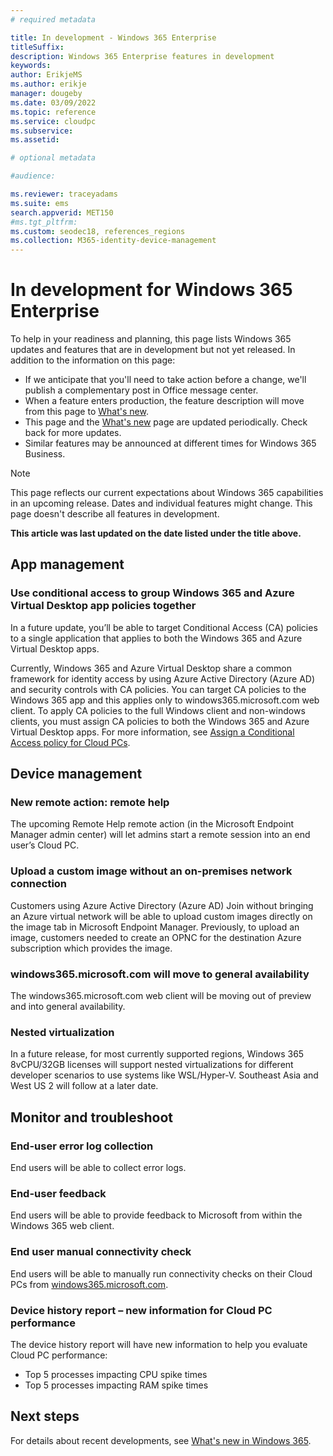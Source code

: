 ```yaml
---
# required metadata

title: In development - Windows 365 Enterprise
titleSuffix: 
description: Windows 365 Enterprise features in development
keywords:
author: ErikjeMS 
ms.author: erikje
manager: dougeby
ms.date: 03/09/2022
ms.topic: reference
ms.service: cloudpc
ms.subservice: 
ms.assetid: 

# optional metadata

#audience:

ms.reviewer: traceyadams
ms.suite: ems
search.appverid: MET150
#ms.tgt_pltfrm:
ms.custom: seodec18, references_regions
ms.collection: M365-identity-device-management
---
```


# In development for Windows 365 Enterprise

To help in your readiness and planning, this page lists Windows 365 updates and features that are in development but not yet released. In addition to the information on this page:

- If we anticipate that you'll need to take action before a change, we'll publish a complementary post in Office message center.
- When a feature enters production, the feature description will move from this page to [What's new](whats-new.md).
- This page and the [What's new](whats-new.md) page are updated periodically. Check back for more updates.
- Similar features may be announced at different times for Windows 365 Business.

> [!NOTE]
> This page reflects our current expectations about Windows 365 capabilities in an upcoming release. Dates and individual features might change. This page doesn't describe all features in development.

**This article was last updated on the date listed under the title above.**

<!-- Common categories:  
## App management
## Device configuration
## Device provisioning
## Device management
## Intune apps
## Monitor and troubleshoot
## Role-based access control
## Security

-->

<!-- ***********************************************-->
## App management

### Use conditional access to group Windows 365 and Azure Virtual Desktop app policies together <!-- 36360788 -->

In a future update, you’ll be able to target Conditional Access (CA) policies to a single application that applies to both the Windows 365 and Azure Virtual Desktop apps.

Currently, Windows 365 and Azure Virtual Desktop share a common framework for identity access by using Azure Active Directory (Azure AD) and security controls with CA policies. You can target CA policies to the Windows 365 app and this applies only to windows365.microsoft.com web client. To apply CA policies to the full Windows client and non-windows clients, you must assign CA policies to both the Windows 365 and Azure Virtual Desktop apps.  For more information, see [Assign a Conditional Access policy for Cloud PCs](set-conditional-access-policies.md).

<!-- ***********************************************-->
## Device management

### New remote action: remote help<!--38310389-->

The upcoming Remote Help remote action (in the Microsoft Endpoint Manager admin center) will let admins start a remote session into an end user’s Cloud PC.

### Upload a custom image without an on-premises network connection<!--8341750-->

Customers using Azure Active Directory (Azure AD) Join without bringing an Azure virtual network will be able to upload custom images directly on the image tab in Microsoft Endpoint Manager. Previously, to upload an image, customers needed to create an OPNC for the destination Azure subscription which provides the image.

### windows365.microsoft.com will move to general availability<!--38195529-->

The windows365.microsoft.com web client will be moving out of preview and into general availability.

### Nested virtualization<!--37800910-->

In a future release, for most currently supported regions, Windows 365 8vCPU/32GB licenses will support nested virtualizations for different developer scenarios to use systems like WSL/Hyper-V. Southeast Asia and West US 2 will follow at a later date.

<!-- ***********************************************-->
## Monitor and troubleshoot

### End-user error log collection<!--38195529-->

End users will be able to collect error logs.

### End-user feedback<!--38195529-->

End users will be able to provide feedback to Microsoft from within the Windows 365 web client.

### End user manual connectivity check<!--37679345 -->

End users will be able to manually run connectivity checks on their Cloud PCs from [windows365.microsoft.com](https://windows365.microsoft.com).

### Device history report – new information for Cloud PC performance<!--38310774  -->

The device history report will have new information to help you evaluate Cloud PC performance:

- Top 5 processes impacting CPU spike times
- Top 5 processes impacting RAM spike times

<!-- ***********************************************-->
<!-- ## Provisioning -->

<!-- ***********************************************-->
<!--## Role-based access control-->

## Next steps

For details about recent developments, see [What's new in Windows 365](whats-new.md).
